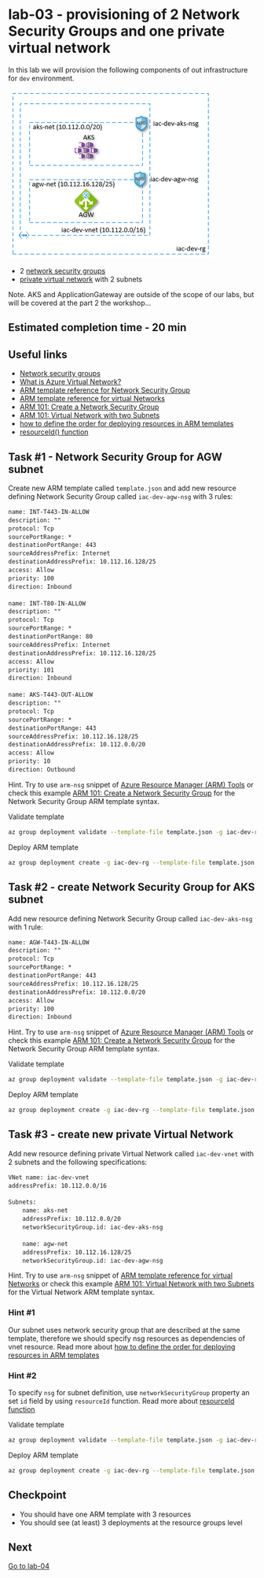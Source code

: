 # lab-03 - provisioning of 2 Network Security Groups and one private virtual network

In this lab we will provision the following components of out infrastructure for `dev` environment.

![infra-dev](img/infra-dev.png)

* 2 [network security groups](https://docs.microsoft.com/en-us/azure/virtual-network/security-overview)
* [private virtual network](https://docs.microsoft.com/en-us/azure/virtual-network/virtual-networks-overview) with 2 subnets

Note. AKS and ApplicationGateway are outside of the scope of our labs, but will be covered at the part 2 the workshop...

## Estimated completion time - 20 min

## Useful links

* [Network security groups](https://docs.microsoft.com/en-us/azure/virtual-network/security-overview)
* [What is Azure Virtual Network?](https://docs.microsoft.com/en-us/azure/virtual-network/virtual-networks-overview)
* [ARM template reference for Network Security Group](https://docs.microsoft.com/en-us/azure/templates/microsoft.network/2019-11-01/networksecuritygroups)
* [ARM template reference for virtual Networks](https://docs.microsoft.com/en-us/azure/templates/microsoft.network/2019-11-01/virtualnetworks)
* [ARM 101: Create a Network Security Group](https://github.com/Azure/azure-quickstart-templates/tree/master/101-security-group-create)
* [ARM 101: Virtual Network with two Subnets](https://github.com/Azure/azure-quickstart-templates/tree/master/101-vnet-two-subnets)
* [how to define the order for deploying resources in ARM templates](https://docs.microsoft.com/en-us/azure/azure-resource-manager/templates/define-resource-dependency)
* [resourceId() function](https://docs.microsoft.com/en-us/azure/azure-resource-manager/templates/template-functions-resource#resourceid)

## Task #1 - Network Security Group for AGW subnet

Create new ARM template called `template.json` and add new resource defining  Network Security Group called `iac-dev-agw-nsg` with 3 rules:

```txt
name: INT-T443-IN-ALLOW
description: ""
protocol: Tcp
sourcePortRange: *
destinationPortRange: 443
sourceAddressPrefix: Internet
destinationAddressPrefix: 10.112.16.128/25
access: Allow
priority: 100
direction: Inbound

name: INT-T80-IN-ALLOW
description: ""
protocol: Tcp
sourcePortRange: *
destinationPortRange: 80
sourceAddressPrefix: Internet
destinationAddressPrefix: 10.112.16.128/25
access: Allow
priority: 101
direction: Inbound

name: AKS-T443-OUT-ALLOW
description: ""
protocol: Tcp
sourcePortRange: *
destinationPortRange: 443
sourceAddressPrefix: 10.112.16.128/25
destinationAddressPrefix: 10.112.0.0/20
access: Allow
priority: 10
direction: Outbound
```

Hint. Try to use `arm-nsg` snippet of [Azure Resource Manager (ARM) Tools](https://marketplace.visualstudio.com/items?itemName=msazurermtools.azurerm-vscode-tools) or check this example [ARM 101: Create a Network Security Group](https://github.com/Azure/azure-quickstart-templates/tree/master/101-security-group-create) for the Network Security Group ARM template syntax.

Validate template

```bash
az group deployment validate --template-file template.json -g iac-dev-rg
```

Deploy ARM template

```bash
az group deployment create -g iac-dev-rg --template-file template.json
```

## Task #2 - create Network Security Group for AKS subnet

Add new resource defining Network Security Group called `iac-dev-aks-nsg` with 1 rule:

```txt
name: AGW-T443-IN-ALLOW
description: ""
protocol: Tcp
sourcePortRange: *
destinationPortRange: 443
sourceAddressPrefix: 10.112.16.128/25
destinationAddressPrefix: 10.112.0.0/20
access: Allow
priority: 100
direction: Inbound
```

Hint. Try to use `arm-nsg` snippet of [Azure Resource Manager (ARM) Tools](https://marketplace.visualstudio.com/items?itemName=msazurermtools.azurerm-vscode-tools) or check this example [ARM 101: Create a Network Security Group](https://github.com/Azure/azure-quickstart-templates/tree/master/101-security-group-create) for the Network Security Group ARM template syntax.

Validate template

```bash
az group deployment validate --template-file template.json -g iac-dev-rg
```

Deploy ARM template

```bash
az group deployment create -g iac-dev-rg --template-file template.json
```

## Task #3 - create new private Virtual Network

Add new resource defining private Virtual Network called `iac-dev-vnet` with 2 subnets and the following specifications:

```txt
VNet name: iac-dev-vnet
addressPrefix: 10.112.0.0/16

Subnets:
    name: aks-net
    addressPrefix: 10.112.0.0/20
    networkSecurityGroup.id: iac-dev-aks-nsg

    name: agw-net
    addressPrefix: 10.112.16.128/25
    networkSecurityGroup.id: iac-dev-agw-nsg
```

Hint. Try to use `arm-nsg` snippet of [ARM template reference for virtual Networks](https://docs.microsoft.com/en-us/azure/templates/microsoft.network/2019-11-01/virtualnetworks) or check this example [ARM 101: Virtual Network with two Subnets](https://github.com/Azure/azure-quickstart-templates/tree/master/101-vnet-two-subnets) for the Virtual Network ARM template syntax.

### Hint #1

Our subnet uses network security group that are described at the same template, therefore we should specify nsg resources as dependencies of vnet resource. Read more about [how to define the order for deploying resources in ARM templates](https://docs.microsoft.com/en-us/azure/azure-resource-manager/templates/define-resource-dependency)

### Hint #2

To specify `nsg` for subnet definition, use `networkSecurityGroup` property an set `id` field by using `resourceId` function. Read more about [resourceId function](https://docs.microsoft.com/en-us/azure/azure-resource-manager/templates/template-functions-resource#resourceid)

Validate template

```bash
az group deployment validate --template-file template.json -g iac-dev-rg
```

Deploy ARM template

```bash
az group deployment create -g iac-dev-rg --template-file template.json
```

## Checkpoint

* You should have one ARM template with 3 resources
* You should see (at least) 3 deployments at the resource groups level

## Next

[Go to lab-04](../lab-04/readme.md)
